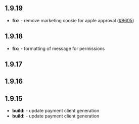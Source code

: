 ## 1.9.19

* **fix:**  - remove marketing cookie for apple approval ([#8605](https://github.com/AzzappApp/azzapp/pull/8605))

## 1.9.18

* **fix:**  - formatting of message for permissions

## 1.9.17



## 1.9.16



## 1.9.15

* **build:**  - update payment client generation
* **build:**  - update payment client generation